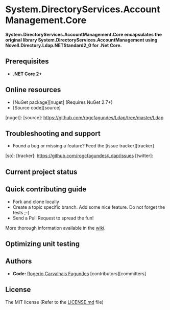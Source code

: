 # System.DirectoryServices.AccountManagement.Core

**System.DirectoryServices.AccountManagement.Core encapsulates the original library System.DirectoryServices.AccountManagement using Novell.Directory.Ldap.NETStandard2_0 for .Net Core.**

 [System.DirectoryServices.AccountManagement.Core]: https://github.com/rogcfagundes/Ldap/tree/master/Ldap/System.DirectoryServices.AccountManagement.Core

## Prerequisites

 - **.NET Core 2+**
 
## Online resources

 - [NuGet package][nuget] (Requires NuGet 2.7+)
 - [Source code][source]

 [nuget]: 
 [source]: https://github.com/rogcfagundes/Ldap/tree/master/Ldap

## Troubleshooting and support

 - Found a bug or missing a feature? Feed the [issue tracker][tracker]

 [so]: 
 [tracker]: https://github.com/rogcfagundes/Ldap/issues
 [twitter]: 

## Current project status

## Quick contributing guide

 - Fork and clone locally
 - Create a topic specific branch. Add some nice feature. Do not forget the tests ;-)
 - Send a Pull Request to spread the fun!

More thorough information available in the [wiki][wiki].

 [wiki]: https://github.com/rogcfagundes/Ldap/wiki

## Optimizing unit testing

## Authors

 - **Code:** [Rogerio Carvalhais Fagundes](rogcfagundes@gmail.com) [contributors][committers]
 
## License

The MIT license (Refer to the [LICENSE.md][license] file)

 [license]: https://github.com/rogcfagundes/Ldap/blob/master/LICENSE